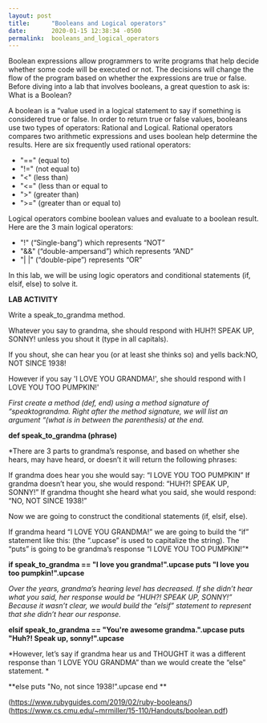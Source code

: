 ```yaml
---
layout: post
title:      "Booleans and Logical operators"
date:       2020-01-15 12:38:34 -0500
permalink:  booleans_and_logical_operators
---
```



Boolean expressions allow programmers to write programs that help decide whether some code will be executed or not. The decisions will change the flow of the program based on whether the expressions are true or false. Before diving into a lab that involves booleans, a great question to ask is: What is a Boolean? 

A boolean is a “value used in a logical statement to say if something is considered true or false. In order to return true or false values, booleans use two types of operators: Rational and Logical. Rational operators compares two arithmetic expressions and uses boolean help determine the results. Here are six frequently used rational operators:

* "==" (equal to)
* "!=" (not equal to)
* "<" (less than)
* "<=" (less than or equal to
* ">" (greater than)
* ">=" (greater than or equal to)

Logical operators combine boolean values and evaluate to a boolean result. Here are the 3 main logical operators: 

* "!" (“Single-bang”) which represents “NOT”
* "&&" (“double-ampersand”) which represents “AND”
* "| |" (“double-pipe”) represents “OR” 

In this lab, we will be using logic operators and conditional statements (if, elsif, else) to solve it. 

**LAB ACTIVITY**

Write a speak_to_grandma method.

Whatever you say to grandma, she should respond with
HUH?! SPEAK UP, SONNY!
unless you shout it (type in all capitals).

If you shout, she can hear you (or at least she thinks so) 
and yells back:NO, NOT SINCE 1938!

However if you say 'I LOVE YOU GRANDMA!', she should respond with
I LOVE YOU TOO PUMPKIN!'




*First create a method (def, end) using a method signature of “speaktograndma. Right after the method signature, we will list an argument “(what is in between the parenthesis) at the end.*

**def speak_to_grandma (phrase)**
 
*There are 3 parts to grandma’s response, and based on whether she hears, may have heard, or doesn’t it will return the following phrases:

If grandma does hear you she would say: “I LOVE YOU TOO PUMPKIN”
If grandma doesn’t hear you, she would respond: “HUH?! SPEAK UP, SONNY!”
If grandma thought she heard what you said, she would respond: “NO, NOT SINCE 1938!”

Now we are going to construct the conditional statements (if, elsif, else). 

If grandma heard “I LOVE YOU GRANDMA!” we are going to build the “if” statement like this: (the “.upcase” is used to capitalize the string). The “puts” is going to be grandma’s response “I LOVE YOU TOO PUMPKIN!”*

**if speak_to_grandma == "I love you grandma!".upcase
 		puts "I love you too pumpkin!".upcase**

*Over the years, grandma’s hearing level has decreased. If she didn’t hear what you said, her response would be “HUH?! SPEAK UP, SONNY!” Because it wasn’t clear, we would build the “elsif” statement to represent that she didn’t hear our response.*

**elsif speak_to_grandma == "You're awesome grandma.".upcase
  		puts "Huh?! Speak up, sonny!".upcase**

*However, let’s say if grandma hear us and THOUGHT it was a different response than ‘I LOVE YOU GRANDMA” than we would create the “else” statement. *

**else 
  		puts "No, not since 1938!".upcase
end
**


(https://www.rubyguides.com/2019/02/ruby-booleans/)
(https://www.cs.cmu.edu/~mrmiller/15-110/Handouts/boolean.pdf)

